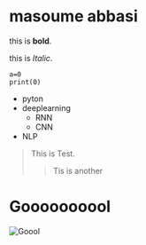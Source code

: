 # masoume abbasi

this is **bold**.

this is *Italic*.

```pyton
a=0
print(0)
```
- pyton
- deeplearning
  - RNN
  - CNN
- NLP


  

> This is Test.
> > Tis is another

# Goooooooool
![Goool](https://encrypted-tbn0.gstatic.com/images?q=tbn:ANd9GcRBSFY8oXArfK19CGouasPTsija8EeVvITt3g&s)

